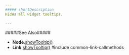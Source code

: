 ```yaml
---
##### shortDescription
Hides all widget tooltips.

---
```

#####See Also#####
- **Node**.[showTooltip()](/api-reference/20%20Data%20Visualization%20Widgets/dxSankey/6%20Node/3%20Methods/showTooltip().md '/Documentation/ApiReference/Data_Visualization_Widgets/dxSankey/Node/Methods/#showTooltip')
- **Link**.[showTooltip()](/api-reference/20%20Data%20Visualization%20Widgets/dxSankey/7%20Link/3%20Methods/showTooltip().md '/Documentation/ApiReference/Data_Visualization_Widgets/dxSankey/Link/Methods/#showTooltip')
#include common-link-callmethods